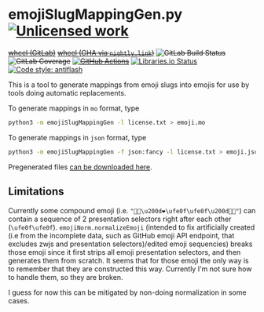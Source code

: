 emojiSlugMappingGen.py [![Unlicensed work](https://raw.githubusercontent.com/unlicense/unlicense.org/master/static/favicon.png)](https://unlicense.org/)
======================
~~[wheel (GitLab)](https://gitlab.com/KOLANICH-tools/emojiSlugMappingGen.py/-/jobs/artifacts/master/raw/dist/emojiSlugMappingGen-0.CI-py3-none-any.whl?job=build)~~
~~[wheel (GHA via `nightly.link`)](https://nightly.link/KOLANICH-tools/emojiSlugMappingGen.py/workflows/CI/master/emojiSlugMappingGen-0.CI-py3-none-any.whl)~~
~~![GitLab Build Status](https://gitlab.com/KOLANICH-tools/emojiSlugMappingGen.py/badges/master/pipeline.svg)~~
~~![GitLab Coverage](https://gitlab.com/KOLANICH-tools/emojiSlugMappingGen.py/badges/master/coverage.svg)~~
~~[![GitHub Actions](https://github.com/KOLANICH-tools/emojiSlugMappingGen.py/workflows/CI/badge.svg)](https://github.com/KOLANICH-tools/emojiSlugMappingGen.py/actions/)~~
[![Libraries.io Status](https://img.shields.io/librariesio/github/KOLANICH-tools/emojiSlugMappingGen.py.svg)](https://libraries.io/github/KOLANICH-tools/emojiSlugMappingGen.py)
[![Code style: antiflash](https://img.shields.io/badge/code%20style-antiflash-FFF.svg)](https://codeberg.org/KOLANICH-tools/antiflash.py)

This is a tool to generate mappings from emoji slugs into emojis for use by tools doing automatic replacements.

To generate mappings in `mo` format, type

```bash
python3 -m emojiSlugMappingGen -l license.txt > emoji.mo
```

To generate mappings in `json` format, type

```bash
python3 -m emojiSlugMappingGen -f json:fancy -l license.txt > emoji.json
```

Pregenerated files [can be downloaded here](https://github.com/KOLANICH-tools/emojifilt.cpp/files/10667460/emoji.zip).

## Limitations
Currently some compound emoji (i.e. `"👩🏿\u200d❤\ufe0f\ufe0f\u200d👨🏻"`) can contain a sequence of 2 presentation selectors right after each other (`\ufe0f\ufe0f`). `emojiNorm.normalizeEmoji` (intended to fix artificially created (i.e from the incomplete data, such as GitHub emoji API endpoint, that excludes zwjs and presentation selectors)/edited emoji sequencies) breaks those emoji since it first strips all emoji presentation selectors, and then generates them from scratch. It seems that for those emoji the only way is to remember that they are constructed this way. Currently I'm not sure how to handle them, so they are broken.

I guess for now this can be mitigated by non-doing normalization in some cases.
